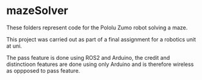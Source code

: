 # mazeSolver

These folders represent code for the Pololu Zumo robot solving a maze. 

This project was carried out as part of a final assignment for a robotics unit at uni.

The pass feature is done using ROS2 and Arduino, the credit and distinctioon features are done using only Arduino and is therefore wireless as oppposed to pass feature.
